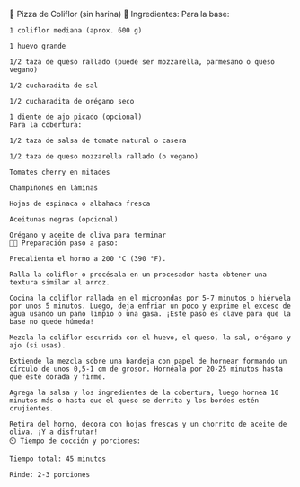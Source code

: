 🍕 Pizza de Coliflor (sin harina)
🥦 Ingredientes:
Para la base:

    1 coliflor mediana (aprox. 600 g)

    1 huevo grande

    1/2 taza de queso rallado (puede ser mozzarella, parmesano o queso vegano)

    1/2 cucharadita de sal

    1/2 cucharadita de orégano seco

    1 diente de ajo picado (opcional)
    Para la cobertura:

    1/2 taza de salsa de tomate natural o casera

    1/2 taza de queso mozzarella rallado (o vegano)

    Tomates cherry en mitades

    Champiñones en láminas

    Hojas de espinaca o albahaca fresca

    Aceitunas negras (opcional)

    Orégano y aceite de oliva para terminar
    👩‍🍳 Preparación paso a paso:

    Precalienta el horno a 200 °C (390 °F).

    Ralla la coliflor o procésala en un procesador hasta obtener una textura similar al arroz.

    Cocina la coliflor rallada en el microondas por 5-7 minutos o hiérvela por unos 5 minutos. Luego, deja enfriar un poco y exprime el exceso de agua usando un paño limpio o una gasa. ¡Este paso es clave para que la base no quede húmeda!

    Mezcla la coliflor escurrida con el huevo, el queso, la sal, orégano y ajo (si usas).

    Extiende la mezcla sobre una bandeja con papel de hornear formando un círculo de unos 0,5-1 cm de grosor. Hornéala por 20-25 minutos hasta que esté dorada y firme.

    Agrega la salsa y los ingredientes de la cobertura, luego hornea 10 minutos más o hasta que el queso se derrita y los bordes estén crujientes.

    Retira del horno, decora con hojas frescas y un chorrito de aceite de oliva. ¡Y a disfrutar!
    ⏲️ Tiempo de cocción y porciones:

    Tiempo total: 45 minutos

    Rinde: 2-3 porciones
